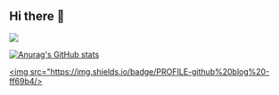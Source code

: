 ## Hi there 👋
<img src="https://capsule-render.vercel.app/api?type=모양&color=색상코드&height=높이&section=header&text=텍스트&fontSize=텍스트크기" />


[![Anurag's GitHub stats](https://github-readme-stats.vercel.app/api?username=nohhyun03)](https://github.com/anuraghazra/github-readme-stats)

<!-- 설명이 있는 배지 -->
<a href="https://github.com/nohhyun03" target="_blank"><img src="https://img.shields.io/badge/PROFILE-github%20blog%20-ff69b4/></a>

<!--
**nohhyun03/nohhyun03** is a ✨ _special_ ✨ repository because its `README.md` (this file) appears on your GitHub profile.

Here are some ideas to get you started:

- 🔭 I’m currently working on ...
- 🌱 I’m currently learning ...
- 👯 I’m looking to collaborate on ...
- 🤔 I’m looking for help with ...
- 💬 Ask me about ...
- 📫 How to reach me: ...
- 😄 Pronouns: ...
- ⚡ Fun fact: ...
-->

